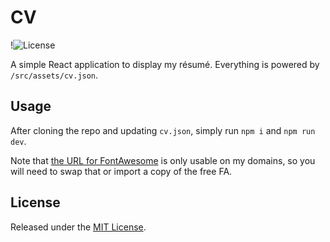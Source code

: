# CV

!![License](https://img.shields.io/github/license/rnelson/webcv)

A simple React application to display my résumé. Everything is powered by `/src/assets/cv.json`.

## Usage

After cloning the repo and updating `cv.json`, simply run `npm i` and `npm run dev`.

Note that [the URL for FontAwesome](https://github.com/rnelson/webcv/blob/main/index.html#L11) is only usable on my domains, so you will need to swap that or import a copy of the free FA.

## License

Released under the [MIT License](http://rnelson.mit-license.org).